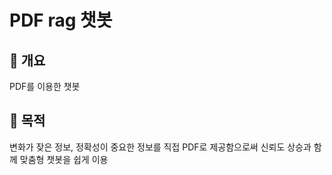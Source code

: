 # PDF rag 챗봇

## 📌 개요

PDF를 이용한 챗봇

## 🎯 목적

변화가 잦은 정보, 정확성이 중요한 정보를 직접 PDF로 제공함으로써 신뢰도 상승과 함께 맞춤형 챗봇을 쉽게 이용
